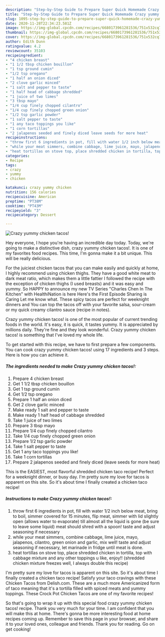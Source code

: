 ```yaml
---
description: "Step-by-Step Guide to Prepare Super Quick Homemade Crazy yummy chicken tacos!"
title: "Step-by-Step Guide to Prepare Super Quick Homemade Crazy yummy chicken tacos!"
slug: 1095-step-by-step-guide-to-prepare-super-quick-homemade-crazy-yummy-chicken-tacos
date: 2020-11-28T22:34:23.581Z
image: https://img-global.cpcdn.com/recipes/6680173961281536/751x532cq70/crazy-yummy-chicken-tacos-recipe-main-photo.jpg
thumbnail: https://img-global.cpcdn.com/recipes/6680173961281536/751x532cq70/crazy-yummy-chicken-tacos-recipe-main-photo.jpg
cover: https://img-global.cpcdn.com/recipes/6680173961281536/751x532cq70/crazy-yummy-chicken-tacos-recipe-main-photo.jpg
author: Edith Dunn
ratingvalue: 4.2
reviewcount: 35103
recipeingredient:
- "4 chicken breast"
- "1 1/2 tbsp chicken bouillon"
- "1 tsp ground cumin"
- "1/2 tsp oregano"
- "1 half an onion diced"
- "2 clove garlic minced"
- "1 salt and pepper to taste"
- "1 half head of cabbage shredded"
- "1 juice of two limes"
- "3 tbsp mayo"
- "1/4 cup finely chopped cilantro"
- "1/4 cup finely chopped green onion"
- "1/2 tsp garlic powder"
- "1 salt pepper to taste"
- "1 any taco toppings you like"
- "1 corn tortillas"
- "2 jalapenos seeded and finely diced leave seeds for more heat"
recipeinstructions:
- "throw first 6 ingredients in pot, fill with water 1/2 inch below meat, bring to boil, simmer covered for 15 minutes, flip meat, simmer with lid slightly open (allows water to evaporate) till almost all the liquid is gone (be sure to leave some liquid) meat should shred with a spoon! taste and adjust seasoning if necessary"
- "while your meat simmers, combine cabbage, lime juice, mayo, jalapenos, cilantro, green onion and garlic, mix well! taste and adjust seasoning if necessary, let marinade in fridge until meat is done."
- "heat tortillas on stove top, place shredded chicken in tortilla, top with cabbage mixture and any other toppings u like, enjoy!! (shredded chicken mixture freezes well, I always double this recipe)"
categories:
- Recipe
tags:
- crazy
- yummy
- chicken

katakunci: crazy yummy chicken 
nutrition: 156 calories
recipecuisine: American
preptime: "PT38M"
cooktime: "PT43M"
recipeyield: "3"
recipecategory: Dessert

---
```



![Crazy yummy chicken tacos!](https://img-global.cpcdn.com/recipes/6680173961281536/751x532cq70/crazy-yummy-chicken-tacos-recipe-main-photo.jpg)

Hey everyone, I hope you're having an incredible day today. Today, we're going to make a distinctive dish, crazy yummy chicken tacos!. It is one of my favorites food recipes. This time, I'm gonna make it a bit unique. This will be really delicious.

For the juiciest chicken tacos that you can make easily and quickly at home, I highly recommend using chicken thighs. They have a good white meat to dark meat ratio, which makes them a little fattier I followed the recipe with the exception of chicken thighs (I used breasts) and it was easy and yummy. So HAPPY to announce my new TV Series &#34;Charles Chen In The Kitchen&#34; with HealthiNation is here Here&#39;s the First Episode Sharing is Caring Let me know what. These spicy tacos are perfect for weeknight dinners and You can top the tacos off with your favorite salsa, sour-cream or my quick creamy cilantro sauce (recipe in notes).

Crazy yummy chicken tacos! is one of the most popular of current trending foods in the world. It's easy, it is quick, it tastes yummy. It is appreciated by millions daily. They're fine and they look wonderful. Crazy yummy chicken tacos! is something that I've loved my whole life.


To get started with this recipe, we have to first prepare a few components. You can cook crazy yummy chicken tacos! using 17 ingredients and 3 steps. Here is how you can achieve it.

<!--inarticleads1-->

##### The ingredients needed to make Crazy yummy chicken tacos!:

1. Prepare 4 chicken breast
1. Get 1 1/2 tbsp chicken bouillon
1. Get 1 tsp ground cumin
1. Get 1/2 tsp oregano
1. Prepare 1 half an onion diced
1. Get 2 clove garlic minced
1. Make ready 1 salt and pepper to taste
1. Make ready 1 half head of cabbage shredded
1. Take 1 juice of two limes
1. Prepare 3 tbsp mayo
1. Prepare 1/4 cup finely chopped cilantro
1. Take 1/4 cup finely chopped green onion
1. Prepare 1/2 tsp garlic powder
1. Take 1 salt pepper to taste
1. Get 1 any taco toppings you like!
1. Take 1 corn tortillas
1. Prepare 2 jalapenos seeded and finely diced (leave seeds for more heat)


This is the EASIEST, most flavorful shredded chicken taco recipe! Perfect for a weeknight dinner, or busy day. I&#39;m pretty sure my love for tacos is apparent on this site. So it&#39;s about time I finally created a chicken taco recipe! 

<!--inarticleads2-->

##### Instructions to make Crazy yummy chicken tacos!:

1. throw first 6 ingredients in pot, fill with water 1/2 inch below meat, bring to boil, simmer covered for 15 minutes, flip meat, simmer with lid slightly open (allows water to evaporate) till almost all the liquid is gone (be sure to leave some liquid) meat should shred with a spoon! taste and adjust seasoning if necessary
1. while your meat simmers, combine cabbage, lime juice, mayo, jalapenos, cilantro, green onion and garlic, mix well! taste and adjust seasoning if necessary, let marinade in fridge until meat is done.
1. heat tortillas on stove top, place shredded chicken in tortilla, top with cabbage mixture and any other toppings u like, enjoy!! (shredded chicken mixture freezes well, I always double this recipe)


I&#39;m pretty sure my love for tacos is apparent on this site. So it&#39;s about time I finally created a chicken taco recipe! Satisfy your taco cravings with these Chicken Tacos from Delish.com. These are a much more Americanized form of taco meaning that it&#39;s a tortilla filled with spiced meats and yummy toppings. These Crock Pot Chicken Tacos are one of my favorite recipes! 

So that's going to wrap it up with this special food crazy yummy chicken tacos! recipe. Thank you very much for your time. I am confident that you will make this at home. There's gonna be more interesting food at home recipes coming up. Remember to save this page in your browser, and share it to your loved ones, colleague and friends. Thank you for reading. Go on get cooking!
